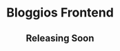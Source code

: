 <div align="center">
  <h1>Bloggios Frontend</h1>
</div>


<div align="center">
  <h2>Releasing Soon</h2>
</div>
